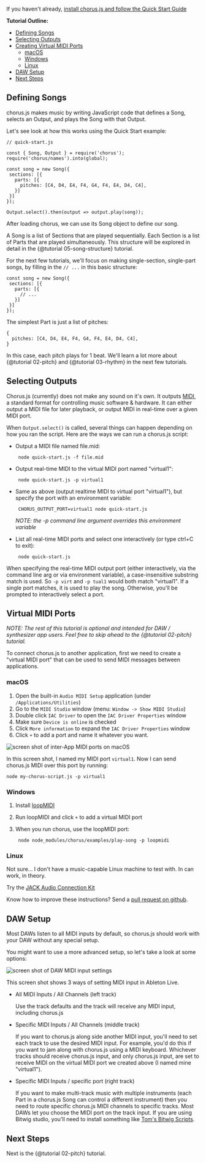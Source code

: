 If you haven't already, [install chorus.js and follow the Quick Start Guide](./index.html#requirements)

**Tutorial Outline:**
- [Defining Songs](#defining-songs)
- [Selecting Outputs](#selecting-outputs)
- [Creating Virtual MIDI Ports](#virtual-midi-ports) 
  - [macOS](#macos)
  - [Windows](#windows)
  - [Linux](#linux)
- [DAW Setup](#daw-setup)
- [Next Steps](#next-steps)  

<a name="defining-songs"></a>  
## Defining Songs

chorus.js makes music by writing JavaScript code that defines a Song, selects an Output, and plays the Song with that Output. 
 
Let's see look at how this works using the Quick Start example:
```
// quick-start.js

const { Song, Output } = require('chorus');
require('chorus/names').into(global);

const song = new Song({
 sections: [{
   parts: [{
     pitches: [C4, D4, E4, F4, G4, F4, E4, D4, C4],
   }]
 }]
});

Output.select().then(output => output.play(song));
```


After loading chorus, we can use its Song object to define our song. 

A Song is a list of Sections that are played sequentially. 
Each Section is a list of Parts that are played simultaneously.
This structure will be explored in detail in the {@tutorial 05-song-structure} tutorial.

For the next few tutorials, we'll focus on making single-section, single-part songs, by filling in the `// ...` in this
basic structure:
```
const song = new Song({
 sections: [{
   parts: [{
     // ...
   }]
 }]
});
```

The simplest Part is just a list of pitches:
```
{
  pitches: [C4, D4, E4, F4, G4, F4, E4, D4, C4],
}
```

In this case, each pitch plays for 1 beat. 
We'll learn a lot more about {@tutorial 02-pitch} and {@tutorial 03-rhythm} in the next few tutorials.

<a name="selecting-outputs"></a> 
## Selecting Outputs

Chorus.js (currently) does not make any sound on it's own. It outputs [MIDI](http://www.instructables.com/id/What-is-MIDI/),
a standard format for controlling music software & hardware. It can either output a MIDI file for later playback, or
output MIDI in real-time over a given MIDI port.

When `Output.select()` is called, several things can happen depending on how
you ran the script. Here are the ways we can run a chorus.js script:

* Output a MIDI file named file.mid:

       node quick-start.js -f file.mid
         
* Output real-time MIDI to the virtual MIDI port named "virtual1": 
       
       node quick-start.js -p virtual1
        
* Same as above (output realtime MIDI to virtual port "virtual1"), but specify the port with an environment variable:

       CHORUS_OUTPUT_PORT=virtual1 node quick-start.js 

  *NOTE: the -p command line argument overrides this environment variable*
  
* List all real-time MIDI ports and select one interactively (or type ctrl+C to exit):

       node quick-start.js

When specifying the real-time MIDI output port (either interactively, via the command line arg or via environment variable),
a case-insensitive substring match is used. So `-p virt` and `-p tual1` would both match "virtual1". If a single port matches, 
it is used to play the song. Otherwise, you'll be prompted to interactively select a port.

<a name="inter-app-midi"></a>
## Virtual MIDI Ports 

*NOTE: The rest of this tutorial is optional and intended for DAW / synthesizer app users. Feel free to skip ahead to the {@tutorial 02-pitch} tutorial.*

To connect chorus.js to another application, 
first we need to create a "virtual MIDI port" that can be used to send MIDI messages between applications.

<a name="macos"></a>
### macOS

1. Open the built-in `Audio MIDI Setup` application (under `/Applications/Utilities`)
2. Go to the `MIDI Studio` window (menu: `Window -> Show MIDI Studio`)
3. Double click `IAC Driver` to open the `IAC Driver Properties` window 
4. Make sure `Device is online` is checked 
5. Click `More information` to expand the `IAC Driver Properties` window   
6. Click `+` to add a port and name it whatever you want.

![screen shot of inter-App MIDI ports on macOS](https://raw.githubusercontent.com/adamjmurray/chorus.js/master/etc/img/virtual-midi-macos.png?1)

In this screen shot, I named my MIDI port `virtual1`. Now I can send chorus.js MIDI over this port by running:

    node my-chorus-script.js -p virtual1

<a name="windows"></a>
### Windows

1. Install [loopMIDI](http://www.tobias-erichsen.de/software/loopmidi.html)
2. Run loopMIDI and click `+` to add a virtual MIDI port
3. When you run chorus, use the loopMIDI port:

        node node_modules/chorus/examples/play-song -p loopmidi


<a name="linux"></a>
### Linux

Not sure... I don't have a music-capable Linux machine to test with. In can work, in theory.

Try the [JACK Audio Connection Kit](http://jackaudio.org/)   

Know how to improve these instructions? Send a [pull request on github](https://github.com/adamjmurray/chorus.js/pulls).

<a name="daw-setup"></a>
## DAW Setup

Most DAWs listen to all MIDI inputs by default, so chorus.js should work with your DAW without any special setup.

You might want to use a more advanced setup, so let's take a look at some options:

![screen shot of DAW MIDI input settings](https://raw.githubusercontent.com/adamjmurray/chorus.js/master/etc/img/daw-midi-input.png)

This screen shot shows 3 ways of setting MIDI input in Ableton Live.

* All MIDI Inputs / All Channels (left track)

  Use the track defaults and the track will receive any MIDI input, including chorus.js

* Specific MIDI Inputs / All Channels (middle track)

  If you want to chorus.js along side another MIDI input, you'll need to set each track to use the desired MIDI input.
  For example, you'd do this if you want to jam along with chorus.js using a MIDI keyboard.
  Whichever tracks should receive chorus.js input, and only chorus.js input, are set to receive MIDI on the virtual MIDI port
  we created above (I named mine "virtual1").

* Specific MIDI Inputs / specific port (right track)

  If you want to make multi-track music with multiple instruments (each Part in a chorus.js Song can control a different instrument)
  then you need to route specific chorus.js MIDI channels to specific tracks. Most DAWs let you choose the MIDI port on the track input.
  If you are using Bitwig studio, you'll need to install something like [Tom's Bitwig Scripts](https://github.com/ThomasHelzle/Toms_Bitwig_Scripts).

<a name="next-steps"></a>
## Next Steps

Next is the {@tutorial 02-pitch} tutorial.